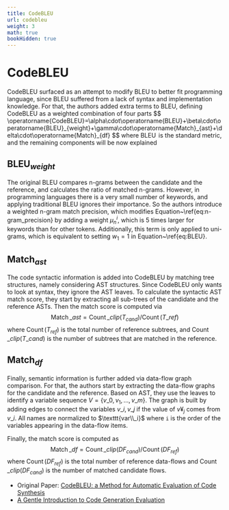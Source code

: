 ```yaml
---
title: CodeBLEU
url: codebleu
weight: 3
math: true
bookHidden: true
---
```

# CodeBLEU

CodeBLEU surfaced as an attempt to modify BLEU to better fit programming language, since BLEU suffered from a lack of syntax and implementation knowledge. For that, the authors added extra terms to BLEU, defining CodeBLEU as a weighted combination of four parts
$$
    \operatorname{CodeBLEU}=\alpha\cdot\operatorname{BLEU}+\beta\cdot\operatorname{BLEU}_\{weight}+\gamma\cdot\operatorname{Match}\_{ast}+\delta\cdot\operatorname{Match}\_{df}
$$
where $\operatorname{BLEU}$ is the standard metric, and the remaining components will be now explained

## $\operatorname{BLEU}_{weight}$

The original BLEU compares n-grams between the candidate and the reference, and calculates the ratio of matched n-grams. However, in programming languages there is a very small number of keywords, and applying traditional BLEU ignores their importance. So the authors introduce a weighted n-gram match precision, which modifies Equation~\ref{eq:n-gram_precision} by adding a weight $\mu_n^i$, which is 5 times larger for keywords than for other tokens. Additionally, this term is only applied to uni-grams, which is equivalent to setting $w_1=1$ in Equation~\ref{eq:BLEU}.

## $\operatorname{Match}_{ast}$

The code syntactic information is added into CodeBLEU by matching tree structures, namely considering AST structures. Since CodeBLEU only wants to look at syntax, they ignore the AST leaves. To calculate the syntactic AST match score, they start by extracting all sub-trees of the candidate and the reference ASTs. Then the match score is computed via
$$
\operatorname{Match}\_{ast}=\operatorname{Count}\_{clip}(T_{cand})/\operatorname{Count}(T\_{ref})
$$
where $\operatorname{Count}(T_{ref})$ is the total number of reference subtrees, and $\operatorname{Count}\_{clip}(T\_{cand})$ is the number of subtrees that are matched in the reference.

## $\operatorname{Match}_{df}$

Finally, semantic information is further added via data-flow graph comparison. For that, the authors start by extracting the data-flow graphs for the candidate and the reference. Based on AST, they use the leaves to identify a variable sequence $V=\{v\_0,v_1,...,v\_m\}$. The graph is built by adding edges to connect the variables $v\_i,v\_j$ if the value of $v¥_j$ comes from $v\_i$. All names are normalized to $\texttt{var\\_i}$ where $\texttt{i}$ is the order of the variables appearing in the data-flow items.

Finally, the match score is computed as
$$
    \operatorname{Match}\_{df}=\operatorname{Count}\_{clip}(DF_{cand})/\operatorname{Count}(DF_{ref})
$$
where $\operatorname{Count}(DF_{ref})$ is the total number of reference data-flows and $\operatorname{Count}\_{clip}(DF_{cand})$ is the number of matched candidate flows.

- Original Paper: [CodeBLEU: a Method for Automatic Evaluation of Code Synthesis](https://arxiv.org/pdf/2009.10297)
- [A Gentle Introduction to Code Generation Evaluation](https://towardsdatascience.com/a-gentle-introduction-to-code-generation-evaluation-c8dff8c3d19a)